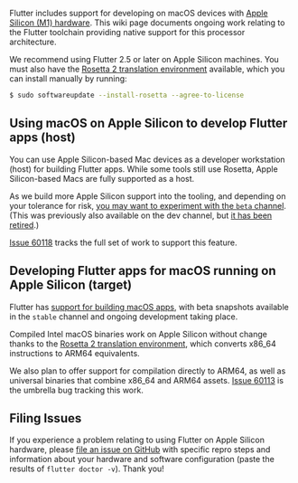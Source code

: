 Flutter includes support for developing on macOS devices with [Apple Silicon (M1) hardware](https://www.apple.com/mac/m1/). This wiki page documents ongoing work relating to the Flutter toolchain providing native support for this processor architecture.

We recommend using Flutter 2.5 or later on Apple Silicon machines. You must also have the [Rosetta 2 translation environment](https://developer.apple.com/documentation/apple_silicon/about_the_rosetta_translation_environment) available, which you can install manually by running:

```sh
$ sudo softwareupdate --install-rosetta --agree-to-license
```

## Using macOS on Apple Silicon to develop Flutter apps (host)

You can use Apple Silicon-based Mac devices as a developer workstation (host) for building Flutter apps. While some tools still use Rosetta, Apple Silicon-based Macs are fully supported as a host.

As we build more Apple Silicon support into the tooling, and depending on your tolerance for risk, [you may want to experiment with the `beta` channel](https://flutter.dev/docs/development/tools/sdk/upgrading#switching-flutter-channels). (This was previously also available on the dev channel, but [it has been retired](https://medium.com/flutter/whats-new-in-flutter-2-8-d085b763d181#34c4).)

[Issue 60118](https://github.com/flutter/flutter/issues/60118) tracks the full set of work to support this feature. 

## Developing Flutter apps for macOS running on Apple Silicon (target)

Flutter has [support for building macOS apps](https://flutter.dev/desktop), with beta snapshots available in the `stable` channel and ongoing development taking place.

Compiled Intel macOS binaries work on Apple Silicon without change thanks to the [Rosetta 2 translation environment](https://developer.apple.com/documentation/apple_silicon/about_the_rosetta_translation_environment), which converts x86_64 instructions to ARM64 equivalents.

We also plan to offer support for compilation directly to ARM64, as well as universal binaries that combine x86_64 and ARM64 assets. [Issue 60113](https://github.com/flutter/flutter/issues/60113) is the umbrella bug tracking this work.

## Filing Issues

If you experience a problem relating to using Flutter on Apple Silicon hardware, please [file an issue on GitHub](https://github.com/flutter/flutter/issues/new?assignees=&labels=&template=1_activation.md&title=) with specific repro steps and information about your hardware and software configuration (paste the results of `flutter doctor -v`). Thank you!